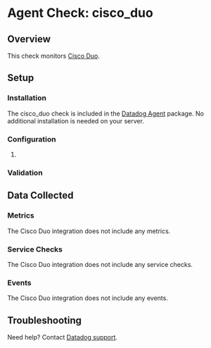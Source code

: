 # Agent Check: cisco_duo

## Overview

This check monitors [Cisco Duo][1].

## Setup

### Installation

The cisco_duo check is included in the [Datadog Agent][2] package.
No additional installation is needed on your server.

### Configuration

1. <List of steps to configure this integration>

### Validation

<Steps to validate integration is functioning as expected>

## Data Collected

### Metrics

The Cisco Duo integration does not include any metrics.

### Service Checks

The Cisco Duo integration does not include any service checks.

### Events

The Cisco Duo integration does not include any events.

## Troubleshooting

Need help? Contact [Datadog support][3].

[1]: **LINK_TO_INTEGRATION_SITE**
[2]: https://app.datadoghq.com/account/settings#agent
[3]: https://docs.datadoghq.com/help/

